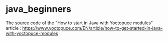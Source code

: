 # java_beginners
The source code of the "How to start in Java with Yoctopuce modules" article : https://www.yoctopuce.com/EN/article/how-to-get-started-in-java-with-yoctopuce-modules 
